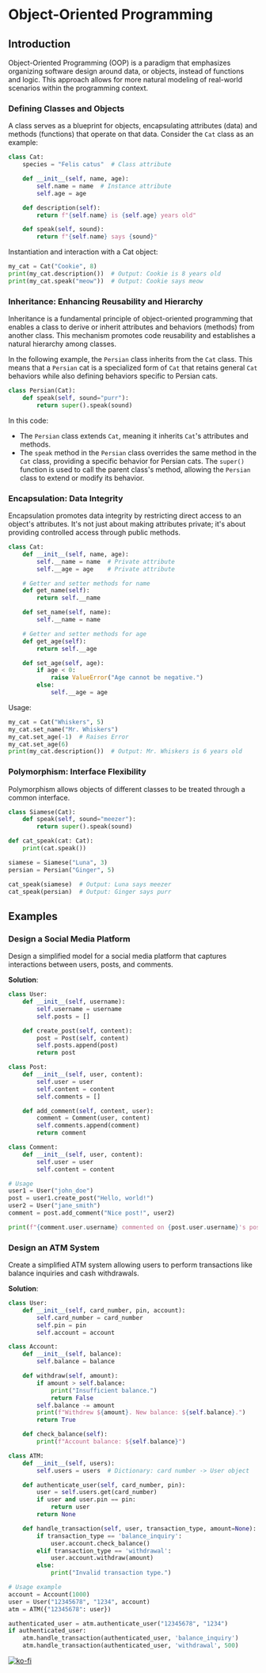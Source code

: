 # Object-Oriented Programming

## Introduction

Object-Oriented Programming (OOP) is a paradigm that emphasizes organizing software design around data, or objects, instead of functions and logic. This approach allows for more natural modeling of real-world scenarios within the programming context.

### Defining Classes and Objects

A class serves as a blueprint for objects, encapsulating attributes (data) and methods (functions) that operate on that data. Consider the `Cat` class as an example:

```python
class Cat:
    species = "Felis catus"  # Class attribute

    def __init__(self, name, age):
        self.name = name  # Instance attribute
        self.age = age

    def description(self):
        return f"{self.name} is {self.age} years old"

    def speak(self, sound):
        return f"{self.name} says {sound}"
```

Instantiation and interaction with a Cat object:

```python
my_cat = Cat("Cookie", 8)
print(my_cat.description())  # Output: Cookie is 8 years old
print(my_cat.speak("meow"))  # Output: Cookie says meow
```

### Inheritance: Enhancing Reusability and Hierarchy

Inheritance is a fundamental principle of object-oriented programming that enables a class to derive or inherit attributes and behaviors (methods) from another class. This mechanism promotes code reusability and establishes a natural hierarchy among classes.

In the following example, the `Persian` class inherits from the `Cat` class. This means that a `Persian` cat is a specialized form of `Cat` that retains general `Cat` behaviors while also defining behaviors specific to Persian cats.

```python
class Persian(Cat):
    def speak(self, sound="purr"):
        return super().speak(sound)
```

In this code:

- The `Persian` class extends `Cat`, meaning it inherits `Cat`'s attributes and methods.
- The `speak` method in the `Persian` class overrides the same method in the `Cat` class, providing a specific behavior for Persian cats. The `super()` function is used to call the parent class's method, allowing the `Persian` class to extend or modify its behavior.

### Encapsulation: Data Integrity

Encapsulation promotes data integrity by restricting direct access to an object's attributes. It's not just about making attributes private; it's about providing controlled access through public methods.

```python
class Cat:
    def __init__(self, name, age):
        self.__name = name  # Private attribute
        self.__age = age    # Private attribute

    # Getter and setter methods for name
    def get_name(self):
        return self.__name

    def set_name(self, name):
        self.__name = name

    # Getter and setter methods for age
    def get_age(self):
        return self.__age

    def set_age(self, age):
        if age < 0:
            raise ValueError("Age cannot be negative.")
        else:
            self.__age = age
```

Usage:

```python
my_cat = Cat("Whiskers", 5)
my_cat.set_name("Mr. Whiskers")
my_cat.set_age(-1)  # Raises Error
my_cat.set_age(6)
print(my_cat.description())  # Output: Mr. Whiskers is 6 years old
```

### Polymorphism: Interface Flexibility

Polymorphism allows objects of different classes to be treated through a common interface.

```python
class Siamese(Cat):
    def speak(self, sound="meezer"):
        return super().speak(sound)

def cat_speak(cat: Cat):
    print(cat.speak())

siamese = Siamese("Luna", 3)
persian = Persian("Ginger", 5)

cat_speak(siamese)  # Output: Luna says meezer
cat_speak(persian)  # Output: Ginger says purr
```

## Examples

### Design a Social Media Platform

Design a simplified model for a social media platform that captures interactions between users, posts, and comments.

**Solution**:

```python
class User:
    def __init__(self, username):
        self.username = username
        self.posts = []

    def create_post(self, content):
        post = Post(self, content)
        self.posts.append(post)
        return post

class Post:
    def __init__(self, user, content):
        self.user = user
        self.content = content
        self.comments = []

    def add_comment(self, content, user):
        comment = Comment(user, content)
        self.comments.append(comment)
        return comment

class Comment:
    def __init__(self, user, content):
        self.user = user
        self.content = content

# Usage
user1 = User("john_doe")
post = user1.create_post("Hello, world!")
user2 = User("jane_smith")
comment = post.add_comment("Nice post!", user2)

print(f"{comment.user.username} commented on {post.user.username}'s post: {comment.content}")
```

### Design an ATM System

Create a simplified ATM system allowing users to perform transactions like balance inquiries and cash withdrawals.

**Solution**:

```python
class User:
    def __init__(self, card_number, pin, account):
        self.card_number = card_number
        self.pin = pin
        self.account = account

class Account:
    def __init__(self, balance):
        self.balance = balance

    def withdraw(self, amount):
        if amount > self.balance:
            print("Insufficient balance.")
            return False
        self.balance -= amount
        print(f"Withdrew ${amount}. New balance: ${self.balance}.")
        return True

    def check_balance(self):
        print(f"Account balance: ${self.balance}")

class ATM:
    def __init__(self, users):
        self.users = users  # Dictionary: card number -> User object

    def authenticate_user(self, card_number, pin):
        user = self.users.get(card_number)
        if user and user.pin == pin:
            return user
        return None

    def handle_transaction(self, user, transaction_type, amount=None):
        if transaction_type == 'balance_inquiry':
            user.account.check_balance()
        elif transaction_type == 'withdrawal':
            user.account.withdraw(amount)
        else:
            print("Invalid transaction type.")

# Usage example
account = Account(1000)
user = User("12345678", "1234", account)
atm = ATM({"12345678": user})

authenticated_user = atm.authenticate_user("12345678", "1234")
if authenticated_user:
    atm.handle_transaction(authenticated_user, 'balance_inquiry')
    atm.handle_transaction(authenticated_user, 'withdrawal', 500)
```

[![ko-fi](https://ko-fi.com/img/githubbutton_sm.svg)](https://ko-fi.com/T6T416OJAV)